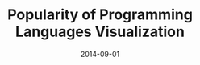 ---
layout: default
modal-id: 3
date: 2014-09-01
img: d3-screenshot2.png
title: Popularity of Programming Languages Visualization
project-date: September 2014
client: cs164 
category: project 
redirect-url: /d3-programming-lang-vis
comments: true
comments-offset: col-sm-offset-2
description: Using the popular D3 JS library to gauge popularity of programming languages by number of github repos as well as indicate paradigms each language follows.   

---